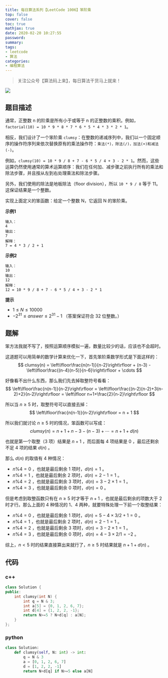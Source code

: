 ```yaml
---
title: 每日算法系列【LeetCode 1006】笨阶乘
top: false
cover: false
toc: true
mathjax: true
date: 2020-02-20 10:27:55
password:
summary:
tags:
- leetcode
- 算法
categories:
- 编程算法
---
```


> 关注公众号【算法码上来】，每日算法干货马上就来！

![](/medias/contact.jpg)

## 题目描述
通常，正整数 n 的阶乘是所有小于或等于 n 的正整数的乘积。例如，`factorial(10) = 10 * 9 * 8 * 7 * 6 * 5 * 4 * 3 * 2 * 1`。

相反，我们设计了一个笨阶乘 `clumsy`：在整数的递减序列中，我们以一个固定顺序的操作符序列来依次替换原有的乘法操作符：`乘法(*)，除法(/)，加法(+)和减法(-)`。

例如，`clumsy(10) = 10 * 9 / 8 + 7 - 6 * 5 / 4 + 3 - 2 * 1`。然而，这些运算仍然使用通常的算术运算顺序：我们在任何加、减步骤之前执行所有的乘法和除法步骤，并且按从左到右处理乘法和除法步骤。

另外，我们使用的除法是地板除法（floor division），所以 `10 * 9 / 8` 等于 11。这保证结果是一个整数。

实现上面定义的笨函数：给定一个整数 N，它返回 N 的笨阶乘。

**示例1**
```text
输入：
4
输出：
7
解释：
7 = 4 * 3 / 2 + 1
```

**示例2**
```text
输入：
10
输出：
12
解释：
12 = 10 * 9 / 8 + 7 - 6 * 5 / 4 + 3 - 2 * 1
```

**提示**
* $1 \le N \le 10000$
* $-2^{31} \le answer \le 2^{31} - 1$  （答案保证符合 32 位整数。）

## 题解
笨方法我就不写了，按照运算顺序模拟一遍，数量比较少的话，应该也不会超时。

这道题可以用简单的数学计算来优化一下，首先笨阶乘数学形式是下面这样的：
$$
clumsy(n) = \left\lfloor\frac{n(n-1)}{n-2}\right\rfloor + (n-3) - \left\lfloor\frac{(n-4)(n-5)}{n-6}\right\rfloor + \cdots
$$

好像看不出什么东西，那么我们先去掉取整符号看看：
$$
\left\lfloor\frac{n(n-1)}{n-2}\right\rfloor = \left\lfloor\frac{(n-2)(n-2)+3(n-2)+2}{n-2}\right\rfloor = \left\lfloor n+1+\frac{2}{n-2}\right\rfloor
$$

所以当 $n \ge 5$ 时，取整符号可以直接去掉：
$$
\left\lfloor\frac{n(n-1)}{n-2}\right\rfloor = n + 1
$$

所以我们就讨论 $n \ge 5$ 时的情况，笨函数可以写成：
$$
clumsy(n) = n+1 + n-3 - (n-3) + \cdots = n+1 + d(n)
$$

也就是第一个取整（$3$ 项）结果是 $n+1$ ，而后面每 $4$ 项结果是 0 ，最后还剩余不足 $4$ 项的结果 $d(n)$ 。

那么 $d(n)$ 的取值有 $4$ 种情况：
* $n \% 4 = 0$ ，也就是最后剩余 $1$ 项时，$d(n) = 1$ 。
* $n \% 4 = 1$ ，也就是最后剩余 $2$ 项时，$d(n) = 2 - 1 = 1$ 。
* $n \% 4 = 2$ ，也就是最后剩余 $3$ 项时，$d(n) = 3 - 2 \times 1 = 1$ 。
* $n \% 4 = 3$ ，也就是最后剩余 $0$ 项时，$d(n) = 0$ 。

但是考虑到取整函数只有在 $n \ge 5$ 时才等于 $n+1$ ，也就是最后剩余的项数大于 $2$ 时才行。那么上面的 $4$ 种情况的 $1、4$ 两种，就要特殊处理一下前一个取整结果：
* $n \% 4 = 0$ ，也就是最后剩余 $1$ 项时，$d(n) = 5 - 4 \times 3 / 2 + 1 = 0$ 。
* $n \% 4 = 1$ ，也就是最后剩余 $2$ 项时，$d(n) = 2 - 1 = 1$ 。
* $n \% 4 = 2$ ，也就是最后剩余 $3$ 项时，$d(n) = 3 - 2 \times 1 = 1$ 。
* $n \% 4 = 3$ ，也就是最后剩余 $0$ 项时，$d(n) = 4 - 3 \times 2 / 1 = -2$ 。

综上，$n < 5$ 时的结果直接算出来就行了，$n \ge 5$ 时结果就是 $n+1+d(n)$ 。

## 代码
### c++
```cpp
class Solution {
public:
    int clumsy(int N) {
        int q = N & 3;
        int a[5] = {0, 1, 2, 6, 7};
        int d[4] = {1, 2, 2, -1};
        return N>=5 ? N+d[q] : a[N];
    }
};
```

### python
```python
class Solution:
    def clumsy(self, N: int) -> int:
        q = N & 3
        a = [0, 1, 2, 6, 7]
        d = [1, 2, 2, -1]
        return N+d[q] if N>=5 else a[N]
```